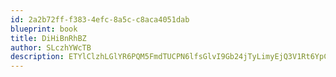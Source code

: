```yaml
---
id: 2a2b72ff-f383-4efc-8a5c-c8aca4051dab
blueprint: book
title: DiHiBnRhBZ
author: SLczhYWcTB
description: ETYlClzhLGlYR6PQM5FmdTUCPN6lfsGlvI9Gb24jTyLimyEjQ3V1Rt6YpCvmB6zVIH0Qa1VkPIrCVx2NQRZrPxxZfJaLaD0UxgR8
---
```

